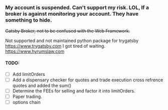 ### My account is suspended. Can't support my risk. LOL, If a broker is against monitoring your account. They have something to hide. 
~~Gatsby Broker, not to be confused with the Web Framework.~~

Not supported and not maintained python package for  trygatsby  https://www.trygatsby.com
I got tired of waiting. https://www.hyrumslaw.com






####  TODO:

- [ ] Add limitOrders 
- [ ] Add a dispensary checker for quotes and trade execution cross refrence quotes and added the sum()
- [ ] Determine the FEEs for selling and factor it into limitOrders.  
- [ ] Paper trading.
- [ ] options chain 
